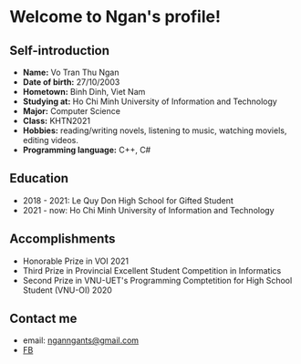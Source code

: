# Welcome to Ngan's profile!

## Self-introduction
- **Name:** Vo Tran Thu Ngan
- **Date of birth:** 27/10/2003
- **Hometown:** Binh Dinh, Viet Nam
- **Studying at:** Ho Chi Minh University of Information and Technology
- **Major:** Computer Science
- **Class:** KHTN2021
- **Hobbies:** reading/writing novels, listening to music, watching moviels, editing videos.
- **Programming language:** C++, C#

## Education
- 2018 - 2021: Le Quy Don High School for Gifted Student
- 2021 - now: Ho Chi Minh University of Information and Technology

## Accomplishments
- Honorable Prize in VOI 2021
- Third Prize in Provincial Excellent Student Competition in Informatics
- Second Prize in VNU-UET's Programming Comptetition for High School Student (VNU-OI) 2020

## Contact me
- email: nganngants@gmail.com
- [FB](https://www.facebook.com/profile.php?id=100042360408029)
